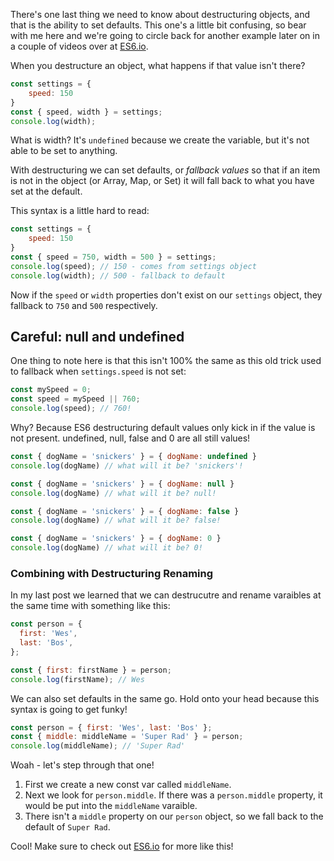 There's one last thing we need to know about destructuring objects, and that is the ability to set defaults. This one's a little bit confusing, so bear with me here and we're going to circle back for another example later on in a couple of videos over at [ES6.io](https://ES6.io).

When you destructure an object, what happens if that value isn't there? 

```js
const settings = {
	speed: 150
}
const { speed, width } = settings; 
console.log(width);
```

What is width? It's `undefined` because we create the variable, but it's not able to be set to anything. 

With destructuring we can set defaults, or _fallback values_ so that if an item is not in the object (or Array, Map, or Set) it will fall back to what you have set at the default.

This syntax is a little hard to read:

```js
const settings = {
	speed: 150
}
const { speed = 750, width = 500 } = settings;
console.log(speed); // 150 - comes from settings object
console.log(width); // 500 - fallback to default
```

Now if the `speed` or `width` properties don't exist on our `settings` object, they fallback to `750` and `500` respectively.

## Careful: null and undefined

One thing to note here is that this isn't 100% the same as this old trick used to fallback when `settings.speed` is not set:

```js
const mySpeed = 0;
const speed = mySpeed || 760; 
console.log(speed); // 760!
```

Why? Because ES6 destructuring default values only kick in if the value is not present. undefined, null, false and 0 are all still values!

```js
const { dogName = 'snickers' } = { dogName: undefined }
console.log(dogName) // what will it be? 'snickers'!

const { dogName = 'snickers' } = { dogName: null }
console.log(dogName) // what will it be? null!

const { dogName = 'snickers' } = { dogName: false }
console.log(dogName) // what will it be? false!

const { dogName = 'snickers' } = { dogName: 0 }
console.log(dogName) // what will it be? 0!
```


### Combining with Destructuring Renaming

In my last post we learned that we can destrucutre and rename varaibles at the same time with something like this:

```js
const person = {
  first: 'Wes',
  last: 'Bos',
};

const { first: firstName } = person;
console.log(firstName); // Wes
```

We can also set defaults in the same go. Hold onto your head because this syntax is going to get funky!

```js
const person = { first: 'Wes', last: 'Bos' };
const { middle: middleName = 'Super Rad' } = person;
console.log(middleName); // 'Super Rad'
```

Woah - let's step through that one! 

1. First we create a new const var called `middleName`.
2. Next we look for `person.middle`. If there was a `person.middle` property, it would be put into the `middleName` varaible.
3. There isn't a `middle` property on our `person` object, so we fall back to the default of `Super Rad`. 

Cool! Make sure to check out [ES6.io](https://ES6.io) for more like this!
